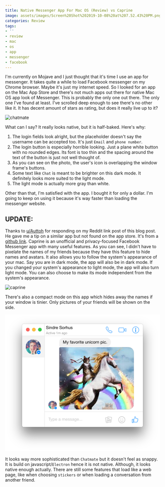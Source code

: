 ```yaml
---
title: Native Messenger App For Mac OS (Review) vs Caprine
image: assets/images/Screen%20Shot%202019-10-08%20at%207.52.43%20PM.png
categories: Review
tags:
- ''
- review
- mac
- os
- app
- messenger
- facebook
---
```


I'm currently on Mojave and I just thought that it's time I use an app for messenger. It takes quite a while to load Facebook messenger on my Chrome browser. Maybe it's just my internet speed. So I looked for an app on the Mac App Store and there's not much apps out there for native Mac OS app look of Messenger. This is probably the only one out there. The only one I've found at least. I've scrolled deep enough to see there's no other like it. It has decent amount of stars as rating, but does it really live up to it?

![chatmate](/blog/assets/images/Screen_Shot_2019-10-08_at_7_52_32_PM.png)

What can I say? It really looks native, but it is half-baked. Here's why:
1. The login fields look alright, but the placeholder doesn't say the username can be accepted too. It's just `Email` and `phone number`.
2. The login button is especially horrible looking. Just a plane white button with no rounded edges. Its font is too thin and the spacing around the text of the button is just not well thought of.
3. As you can see on the photo, the user's icon is overlapping the window frame's buttons.
4. Some text like `Chat` is meant to be brighter on this dark mode. It definitely looks more suited to the light mode.
5. The light mode is actually more gray than white.

Other than that, I'm satisfied with the app. I bought it for only a dollar. I'm going to keep on using it because it's way faster than loading the messenger website.

## UPDATE:

Thanks to [u/Auttoh][reddit] for responding on my Reddit link post of this blog post. He gave me a tip on a similar app but not found on the app store. It's from a [github link][git]. Caprine is an unofficial and privacy-focused Facebook Messenger app with many useful features. As you can see, I didn't have to pixelate the names of my friends because they have this feature to hide names and avatars. It also allows you to follow the system's appearance of your mac. Say you are in dark mode, the app will also be in dark mode. If you changed your system's appearance to light mode, the app will also turn light mode. You can also choose to make its mode independent from the system's appearance.

![caprine](/blog/assets/images/71862910_476156719779477_1624238644300611584_n.jpg)

There's also a compact mode on this app which hides away the names if your window is tinier. Only pictures of your friends will be shown on the side.

![compact](https://github.com/sindresorhus/caprine/raw/master/media/screenshot-compact.png)

It looks way more sophisticated than `Chatmate` but it doesn't feel as snappy. It is build on javascript/`Electron` hence it is not native. Although, it looks native enough actually. There are still some features that load like a web page, like when choosing `stickers` or when loading a conversation from another friend. 

[reddit]: https://www.reddit.com/r/macapps/comments/dezb0e/native_messenger_app_for_mac_os_review/
[git]: https://github.com/sindresorhus/caprine/
